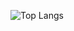![Top Langs](https://github-readme-stats.vercel.app/api/top-langs/?username=dominhnhut01&theme=tokyonight)
